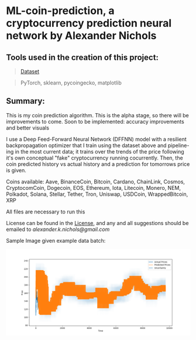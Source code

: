 # ML-coin-prediction, a cryptocurrency prediction neural network by Alexander Nichols

## Tools used in the creation of this project:

> [Dataset](https://www.kaggle.com/datasets/sudalairajkumar/cryptocurrencypricehistory)
 
> PyTorch, sklearn, pycoingecko, matplotlib

## Summary:

This is my coin prediction algorithm. This is the alpha stage, so there will be improvements to come. Soon to be implemented: accuracy improvements and better visuals

I use a Deep Feed-Forward Neural Network (DFFNN) model with a resilient backpropagation optimizer that I train using the dataset above and pipeline-ing in the most current data; it trains over the trends of the price following it's own conceptual "fake" cryptocurrency running cocurrently. Then, the coin predicted history vs actual history and a prediction for tomorrows price is given.

Coins available: Aave, BinanceCoin, Bitcoin, Cardano, ChainLink, Cosmos, CryptocomCoin, Dogecoin, EOS, Ethereum, Iota, Litecoin, Monero, NEM, Polkadot, Solana, Stellar, Tether, Tron, Uniswap, USDCoin, WrappedBitcoin, XRP

All files are necessary to run this

License can be found in the [License](LICENSE), and any and all suggestions should be emailed to _alexander.k.nichols@gmail.com_

Sample Image given example data batch:

![Sample Image](./images/sampleimage.png)